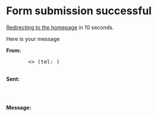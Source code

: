 # Form submission successful
<div class="has-aside-left" class="scroll-x">
  <aside class="flex all-cntr">
    <p class=""><a href="/">Redirecting to the homepage</a> in <span id="countdown">10</span> seconds.</p>
  </aside>
  <div>
    <p class="font-xxl">Here is your message</p>
      <p class="font-med"><strong>From:</strong></p>
    <pre>
      <code class="font-sml" id="name"></code> <<code class="font-sml" id="email"></code>> (tel: <code class="font-sml" id="tel"></code>)
    </pre>
      <p class="font-med"><strong>Sent:</strong></p>
    <pre>
      <code class="font-sml" id="date"></code>
    </pre>
      <p class="font-med"><strong>Message:</strong></p>
    <pre>
      <code class="font-sml" id="message"></code>
    </pre>
  </div>
</div>
